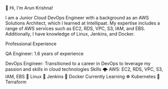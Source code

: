 👋 Hi, I'm Arun Krishna!

I am a Junior Cloud DevOps Engineer with a background as an AWS Solutions Architect, which I learned at Intellipaat. My expertise includes a range of AWS services such as 
EC2, RDS, VPC, S3, IAM, and EBS. Additionally, I have knowledge of Linux, Jenkins, and Docker.



Professional Experience

QA Engineer: 1.6 years of experience

DevOps Engineer: Transitioned to a career in DevOps to leverage my passion and skills in cloud technologies
Skills
🌩️ AWS: EC2, RDS, VPC, S3, IAM, EBS
🐧 Linux
🔧 Jenkins
🐳 Docker
Currently Learning
☸️ Kubernetes
🌱 Terraform
